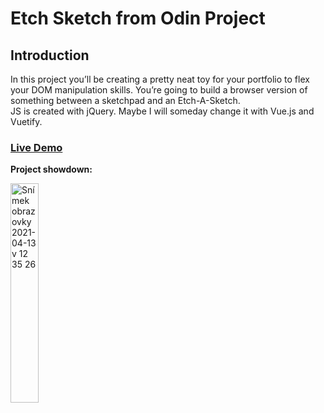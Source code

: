 # Etch Sketch from Odin Project

## Introduction

In this project you’ll be creating a pretty neat toy for your portfolio to flex your DOM manipulation skills. You’re going to build a browser version of something between a sketchpad and an Etch-A-Sketch.
<br>
JS is created with jQuery. Maybe I will someday change it with Vue.js and Vuetify.
### [Live Demo](https://jzenzinger.github.io/etch_sketch_odin/)

**Project showdown:**

  <img width="30%" alt="Snímek obrazovky 2021-04-13 v 12 35 26" src="https://user-images.githubusercontent.com/56548420/114539989-5361be80-9c55-11eb-91cc-6d349d4c4b7f.png">
